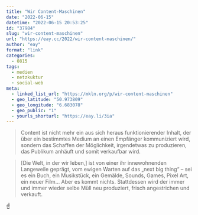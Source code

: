 ```yaml
---
title: "Wir Content-Maschinen"
date: "2022-06-15"
datetime: "2022-06-15 20:53:25"
id: "37984"
slug: "wir-content-maschinen"
url: "https://eay.cc/2022/wir-content-maschinen/"
author: "eay"
format: "link"
categories:
  - 0815
tags:
  - medien
  - netzkuktur
  - social-web
meta:
  - linked_list_url: "https://mkln.org/p/wir-content-maschinen"
  - geo_latitude: "50.973809"
  - geo_longitude: "6.683078"
  - geo_public: "1"
  - yourls_shorturl: "https://eay.li/3ia"
---
```


> Content ist nicht mehr ein aus sich heraus funktionierender Inhalt, der über ein bestimmtes Medium an einen Empfänger kommuniziert wird, sondern das Schaffen der Möglichkeit, irgendetwas zu produzieren, das Publikum anhäuft und somit verkaufbar wird.

> \[Die Welt, in der wir leben,\] ist von einer ihr innewohnenden Langeweile geprägt, vom ewigen Warten auf das „next big thing“ – sei es ein Buch, ein Musikstück, ein Gemälde, Sounds, Games, Pixel Art, ein neuer Film… Aber es kommt nichts. Stattdessen wird der immer und immer wieder selbe Müll neu produziert, frisch angestrichen und verkauft.

☝️
